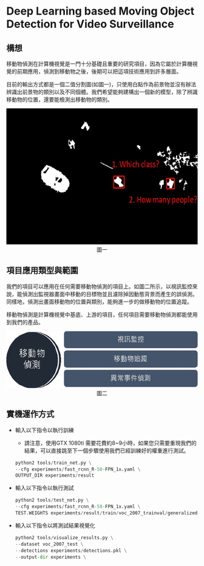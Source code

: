 # Deep Learning based Moving Object Detection for Video Surveillance



## 構想

移動物偵測在計算機視覺是一門十分基礎且重要的研究項目，因為它屬於計算機視覺的前期應用，偵測到移動物之後，後期可以把這項技術應用到許多層面。

目前的輸出方式都是一個二值分割圖(如圖一)，只使用白點作為前景物並沒有辦法辨識出前景物的類別以及不同個體。我們希望能夠建構出一個新的模型，除了辨識移動物的位置，還要能檢測出移動物的類別。
	
    	
        	
               
<div style="text-align: center">
<img src=" https://raw.githubusercontent.com/zouxing/DLbMODfVS/master/markdown/%E6%A7%8B%E6%83%B32.jpg" width="637" height="358"/>
</div>

<center>
圖一
</center>


## 項目應用類型與範圍


我們的項目可以應用在任何需要移動物偵測的項目上。如圖二所示，以視訊監控來說，能偵測出監視器畫面中移動的目標物並且濾除掉因動態背景而產生的誤偵測。同樣地，偵測出畫面移動物的位置與類別，能夠進一步的做移動物的位置追蹤。

移動物偵測是計算機視覺中基底、上游的項目，任何項目需要移動物偵測都能使用到我們的產品。
 
  
  	

<div style="text-align: center">
<img src=" https://raw.githubusercontent.com/zouxing/DLbMODfVS/master/markdown/%E6%87%89%E7%94%A81.jpg" width="551" height="150"/>
</div>

<center>
圖二
</center>

## 實機運作方式


* 輸入以下指令以執行訓練
	* 請注意，使用GTX 1080ti 需要花費約8~9小時，如果您只需要重現我們的結果，可以直接跳至下一個步驟使用我們已經訓練好的權重進行測試。	

  ```python  
  python2 tools/train_net.py \
  --cfg experiments/fast_rcnn_R-50-FPN_1x.yaml \
  OUTPUT_DIR experiments/result
  ```

 		
* 輸入以下指令以執行測試
  ```python  
  python2 tools/test_net.py \
  --cfg experiments/fast_rcnn_R-50-FPN_1x.yaml \
  TEST.WEIGHTS experiments/result/train/voc_2007_trainval/generalized_rcnn/model_final.pkl
  ```
* 輸入以下指令以將測試結果視覺化
  ```python  
  python2 tools/visualize_results.py \
  --dataset voc_2007_test \
  --detections experiments/detections.pkl \
  --output-dir experiments \
  ```
